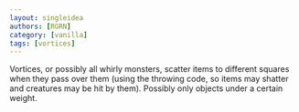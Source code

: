 ```yaml
---
layout: singleidea
authors: [RGRN]
category: [vanilla]
tags: [vortices]
---
```

Vortices, or possibly all whirly monsters, scatter items to different squares when they pass over them (using the throwing code, so items may shatter and creatures may be hit by them). Possibly only objects under a certain weight.
